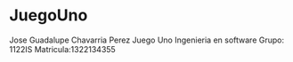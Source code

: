 # JuegoUno 
Jose Guadalupe Chavarria Perez 
Juego Uno 
Ingenieria en software 
Grupo: 1122IS 
Matricula:1322134355
